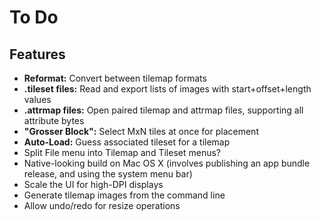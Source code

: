 # To Do

## Features

* **Reformat:** Convert between tilemap formats
* **.tileset files:** Read and export lists of images with start+offset+length values
* **.attrmap files:** Open paired tilemap and attrmap files, supporting all attribute bytes
* **"Grosser Block":** Select MxN tiles at once for placement
* **Auto-Load:** Guess associated tileset for a tilemap
* Split File menu into Tilemap and Tileset menus?
* Native-looking build on Mac OS X (involves publishing an app bundle release, and using the system menu bar)
* Scale the UI for high-DPI displays
* Generate tilemap images from the command line
* Allow undo/redo for resize operations
